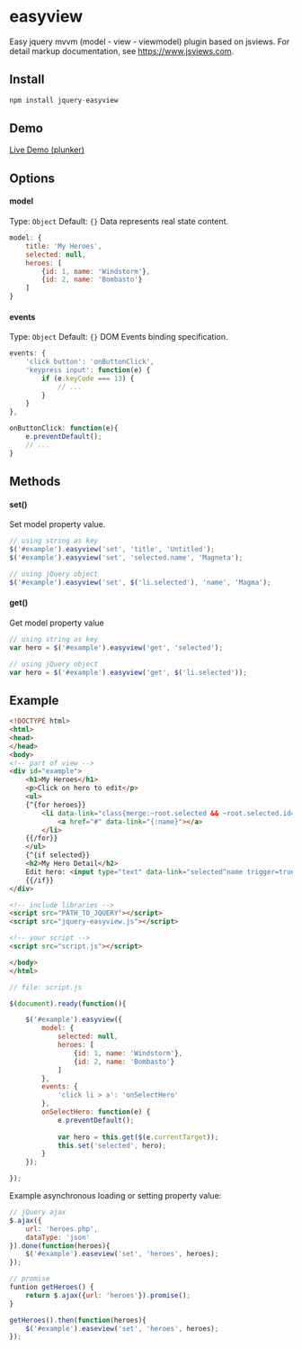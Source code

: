 # easyview
Easy jquery mvvm (model - view - viewmodel) plugin based on jsviews. For detail markup  documentation, see https://www.jsviews.com.

## Install

```javascript
npm install jquery-easyview
```

## Demo

[Live Demo (plunker)](https://plnkr.co/edit/Sakdl72AGpc1DNxkQafx?p=preview)

## Options

#### model

Type: `Object` Default: `{}`
Data represents real state content.

```javascript
model: {
	title: 'My Heroes',
    selected: null,
    heroes: [
    	{id: 1, name: 'Windstorm'},
        {id: 2, name: 'Bombasto'}
    ]
}
```

#### events
Type: `Object` Default: `{}`
DOM Events binding specification.

```javascript
events: {
	'click button': 'onButtonClick',
    'keypress input': function(e) {
    	if (e.keyCode === 13) {
        	// ...
        }
    }
},

onButtonClick: function(e){
	e.preventDefault();
    // ...
}
```

## Methods

#### set()
Set model property value. 

```javascript
// using string as key
$('#example').easyview('set', 'title', 'Untitled');
$('#example').easyview('set', 'selected.name', 'Magneta');

// using jQuery object
$('#example').easyview('set', $('li.selected'), 'name', 'Magma');
```

#### get()
Get model property value

```javascript
// using string as key
var hero = $('#example').easyview('get', 'selected');

// using jQuery object
var hero = $('#example').easyview('get', $('li.selected'));
```

## Example

```html
<!DOCTYPE html>
<html>
<head>
</head>
<body>
<!-- part of view -->
<div id="example">
	<h1>My Heroes</h1>
    <p>Click on hero to edit</p>
    <ul>
    {^{for heroes}}
    	<li data-link="class{merge:~root.selected && ~root.selected.id==id toggle='selected'}">
        	<a href="#" data-link="{:name}"></a>
        </li>
    {{/for}}
    </ul>
    {^{if selected}}
    <h2>My Hero Detail</h2>
    Edit hero: <input type="text" data-link="selected^name trigger=true">
    {{/if}}
</div>

<!-- include libraries -->
<script src="PATH_TO_JQUERY"></script>
<script src="jquery-easyview.js"></script>

<!-- your script -->
<script src="script.js"></script>

</body>
</html>
```

```javascript
// file: script.js

$(document).ready(function(){

	$('#example').easyview({
    	model: {
        	selected: null,
            heroes: [
            	{id: 1, name: 'Windstorm'},
                {id: 2, name: 'Bombasto'}
            ]
        },
        events: {
        	'click li > a': 'onSelectHero'
        },
        onSelectHero: function(e) {
        	e.preventDefault();
            
        	var hero = this.get($(e.currentTarget));
            this.set('selected', hero);
        }
    });

});

```

Example asynchronous loading or setting property value:

```javascript
// jQuery ajax
$.ajax({
	url: 'heroes.php',
    dataType: 'json'
}).done(function(heroes){
	$('#example').easeview('set', 'heroes', heroes);
});

// promise
funtion getHeroes() {
	return $.ajax({url: 'heroes'}).promise();
}

getHeroes().then(function(heroes){
	$('#example').easeview('set', 'heroes', heroes);
});


```
